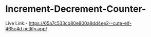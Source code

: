 # Increment-Decrement-Counter-
Live Link:- https://65a7c533cb80e800a8dd4ee2--cute-elf-465c4d.netlify.app/
